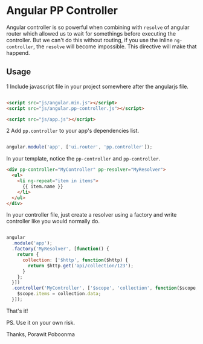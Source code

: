 # Angular PP Controller

Angular controller is so powerful when combining with `resolve` of angular router which allowed us to wait for somethings before executing the controller.
But we can't do this without routing, if you use the inline `ng-controller`, the `resolve` will become impossible. This directive will make that happend.

## Usage

1 Include javascript file in your project somewhere after the angularjs file.

```html

<script src="js/angular.min.js"></script>
<script src="js/angular.pp-controller.js"></script>

<script src="js/app.js"></script>
```

2 Add `pp.controller` to your app's dependencies list.


```javascript

angular.module('app', ['ui.router', 'pp.controller']);

```

In your template, notice the `pp-controller` and `pp-controller`.

```html
<div pp-controller="MyController" pp-resolver="MyResolver">
  <ul>
    <li ng-repeat="item in items">
      {{ item.name }}
    </li>
  </ul>
</div>

```

In your controller file, just create a resolver using a factory and write controller like you would normally do.


```javascript

angular
  .module('app');
  .factory('MyResolver', [function() {
    return {
      collection: ['$http', function($http) {
        return $http.get('api/collection/123');
      }
    };
  }])
  .controller('MyController', ['$scope', 'collection', function($scope, collection) {
    $scope.items = collection.data;
  }]);

```

That's it!

PS. Use it on your own risk.

Thanks,
Porawit Poboonma
